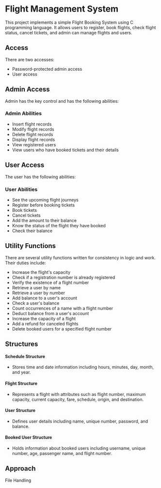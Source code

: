 # Flight Management System

This project implements a simple Flight Booking System using C programming language. It allows users to register, book flights, check flight status, cancel tickets, and admin can manage flights and users.

## Access

There are two accesses:
- Password-protected admin access
- User access

## Admin Access

Admin has the key control and has the following abilities:

### Admin Abilities

- Insert flight records
- Modify flight records
- Delete flight records
- Display flight records
- View registered users
- View users who have booked tickets and their details

## User Access

The user has the following abilities:

### User Abilities

- See the upcoming flight journeys
- Register before booking tickets
- Book tickets
- Cancel tickets
- Add the amount to their balance
- Know the status of the flight they have booked
- Check their balance

## Utility Functions

There are several utility functions written for consistency in logic and work. Their duties include:

- Increase the flight's capacity
- Check if a registration number is already registered
- Verify the existence of a flight number
- Retrieve a user by name
- Retrieve a user by number
- Add balance to a user's account
- Check a user's balance
- Count occurrences of a name with a flight number
- Deduct balance from a user's account
- Increase the capacity of a flight
- Add a refund for canceled flights
- Delete booked users for a specified flight number

## Structures

#### Schedule Structure
- Stores time and date information including hours, minutes, day, month, and year.

#### Flight Structure
- Represents a flight with attributes such as flight number, maximum capacity, current capacity, fare, schedule, origin, and destination.

#### User Structure
- Defines user details including name, unique number, password, and balance.

#### Booked User Structure
- Holds information about booked users including username, unique number, age, passenger name, and flight number.

## Approach

File Handling
